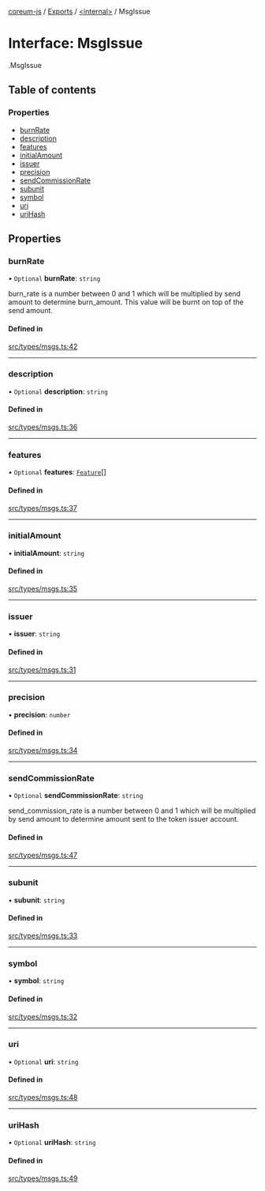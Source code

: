 [coreum-js](../README.md) / [Exports](../modules.md) / [<internal\>](../modules/internal_.md) / MsgIssue

# Interface: MsgIssue

[<internal>](../modules/internal_.md).MsgIssue

## Table of contents

### Properties

- [burnRate](internal_.MsgIssue.md#burnrate)
- [description](internal_.MsgIssue.md#description)
- [features](internal_.MsgIssue.md#features)
- [initialAmount](internal_.MsgIssue.md#initialamount)
- [issuer](internal_.MsgIssue.md#issuer)
- [precision](internal_.MsgIssue.md#precision)
- [sendCommissionRate](internal_.MsgIssue.md#sendcommissionrate)
- [subunit](internal_.MsgIssue.md#subunit)
- [symbol](internal_.MsgIssue.md#symbol)
- [uri](internal_.MsgIssue.md#uri)
- [uriHash](internal_.MsgIssue.md#urihash)

## Properties

### burnRate

• `Optional` **burnRate**: `string`

burn_rate is a number between 0 and 1 which will be multiplied by send amount to determine
burn_amount. This value will be burnt on top of the send amount.

#### Defined in

[src/types/msgs.ts:42](https://github.com/PulsaraIO/coreum-js/blob/63824e3/src/types/msgs.ts#L42)

___

### description

• `Optional` **description**: `string`

#### Defined in

[src/types/msgs.ts:36](https://github.com/PulsaraIO/coreum-js/blob/63824e3/src/types/msgs.ts#L36)

___

### features

• `Optional` **features**: [`Feature`](../enums/Feature.md)[]

#### Defined in

[src/types/msgs.ts:37](https://github.com/PulsaraIO/coreum-js/blob/63824e3/src/types/msgs.ts#L37)

___

### initialAmount

• **initialAmount**: `string`

#### Defined in

[src/types/msgs.ts:35](https://github.com/PulsaraIO/coreum-js/blob/63824e3/src/types/msgs.ts#L35)

___

### issuer

• **issuer**: `string`

#### Defined in

[src/types/msgs.ts:31](https://github.com/PulsaraIO/coreum-js/blob/63824e3/src/types/msgs.ts#L31)

___

### precision

• **precision**: `number`

#### Defined in

[src/types/msgs.ts:34](https://github.com/PulsaraIO/coreum-js/blob/63824e3/src/types/msgs.ts#L34)

___

### sendCommissionRate

• `Optional` **sendCommissionRate**: `string`

send_commission_rate is a number between 0 and 1 which will be multiplied by send amount to determine
amount sent to the token issuer account.

#### Defined in

[src/types/msgs.ts:47](https://github.com/PulsaraIO/coreum-js/blob/63824e3/src/types/msgs.ts#L47)

___

### subunit

• **subunit**: `string`

#### Defined in

[src/types/msgs.ts:33](https://github.com/PulsaraIO/coreum-js/blob/63824e3/src/types/msgs.ts#L33)

___

### symbol

• **symbol**: `string`

#### Defined in

[src/types/msgs.ts:32](https://github.com/PulsaraIO/coreum-js/blob/63824e3/src/types/msgs.ts#L32)

___

### uri

• `Optional` **uri**: `string`

#### Defined in

[src/types/msgs.ts:48](https://github.com/PulsaraIO/coreum-js/blob/63824e3/src/types/msgs.ts#L48)

___

### uriHash

• `Optional` **uriHash**: `string`

#### Defined in

[src/types/msgs.ts:49](https://github.com/PulsaraIO/coreum-js/blob/63824e3/src/types/msgs.ts#L49)

